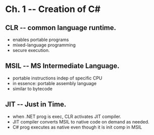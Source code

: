 # Ch. 1 -- Creation of C#

## CLR -- common language runtime.
* enables portable programs
* mixed-language programming
* secure execution.

## MSIL -- MS Intermediate Language.
* portable instructions indep of specific CPU
* in essence: portable assembly language
* similar to bytecode

## JIT -- Just in Time.
* when .NET prog is exec, CLR activates JIT compiler.
* JIT compiler converts MSIL to native code on demand as needed.
* C# prog executes as native even though it is init comp in MSIL


